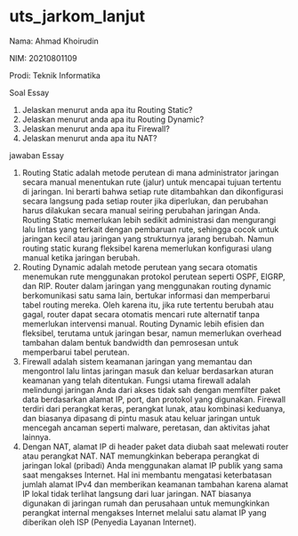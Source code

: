# uts_jarkom_lanjut

Nama: Ahmad Khoirudin

NIM: 20210801109

Prodi: Teknik Informatika

Soal Essay
1. Jelaskan menurut anda apa itu Routing Static?
2. Jelaskan menurut anda apa itu Routing Dynamic?
3. Jelaskan menurut anda apa itu Firewall?
4. Jelaskan menurut anda apa itu NAT?

jawaban Essay
1. Routing Static adalah metode perutean di mana administrator jaringan secara manual menentukan rute (jalur) untuk mencapai tujuan tertentu di jaringan. Ini berarti bahwa setiap rute ditambahkan dan dikonfigurasi secara langsung pada setiap router jika diperlukan, dan perubahan harus dilakukan secara manual seiring perubahan jaringan Anda. Routing Static memerlukan lebih sedikit administrasi dan mengurangi lalu lintas yang terkait dengan pembaruan rute, sehingga cocok untuk jaringan kecil atau jaringan yang strukturnya jarang berubah. Namun routing static kurang fleksibel karena  memerlukan konfigurasi ulang manual ketika jaringan berubah.
2. Routing Dynamic adalah metode perutean yang secara otomatis menemukan rute menggunakan protokol perutean seperti OSPF, EIGRP, dan RIP. Router dalam jaringan yang menggunakan routing dynamic berkomunikasi satu sama lain, bertukar informasi dan memperbarui tabel routing mereka. Oleh karena itu, jika rute tertentu berubah atau gagal, router dapat secara otomatis mencari rute alternatif tanpa memerlukan intervensi manual. Routing Dynamic lebih efisien dan fleksibel, terutama untuk jaringan besar, namun memerlukan overhead tambahan dalam bentuk bandwidth dan pemrosesan untuk memperbarui tabel perutean.
3. Firewall adalah sistem keamanan jaringan yang memantau dan mengontrol lalu lintas jaringan masuk dan keluar berdasarkan aturan keamanan yang telah ditentukan. Fungsi utama firewall adalah melindungi jaringan Anda dari akses  tidak sah dengan memfilter paket data berdasarkan alamat IP, port, dan protokol yang digunakan. Firewall terdiri dari perangkat keras, perangkat lunak, atau kombinasi keduanya, dan biasanya dipasang di pintu masuk atau keluar jaringan untuk mencegah ancaman seperti malware, peretasan, dan aktivitas jahat lainnya.
4. Dengan NAT, alamat IP di header paket data diubah saat  melewati router atau perangkat NAT. NAT memungkinkan beberapa perangkat di jaringan lokal (pribadi) Anda menggunakan alamat IP publik yang sama saat mengakses Internet. Hal ini membantu mengatasi keterbatasan jumlah alamat IPv4 dan memberikan keamanan tambahan karena alamat IP lokal tidak terlihat langsung dari luar jaringan. NAT biasanya digunakan di jaringan rumah dan perusahaan untuk memungkinkan perangkat internal mengakses Internet melalui satu alamat IP yang diberikan oleh ISP (Penyedia Layanan Internet).
